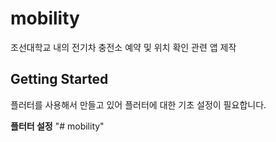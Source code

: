 # mobility

조선대학교 내의 전기차 충전소 예약 및 위치 확인 관련 앱 제작

## Getting Started

플러터를 사용해서 만들고 있어 플러터에 대한 기초 설정이 필요합니다.

**플터터 설정**
"# mobility" 
